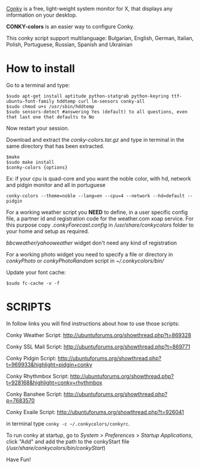 [Conky](http://conky.sourceforge.net/) is a free, light-weight system monitor for X, that displays any information on your desktop.

**CONKY-colors** is an easier way to configure Conky.

This conky script support multilanguage:
Bulgarian, English, German, Italian, Polish, Portuguese, Russian, Spanish and Ukrainian

How to install
==============

Go to a terminal and type:

```
$sudo apt-get install aptitude python-statgrab python-keyring ttf-ubuntu-font-family hddtemp curl lm-sensors conky-all
$sudo chmod u+s /usr/sbin/hddtemp
$sudo sensors-detect #answering Yes (default) to all questions, even that last one that defaults to No
```

Now restart your session.

Download and extract the _conky-colors.tar.gz_ and type in terminal in the same directory that has been extracted.

```
$make
$sudo make install
$conky-colors {options}
```

Ex: if your cpu is quad-core and you want the noble color, with hd, network and pidgin monitor and all in portuguese

```
conky-colors --theme=noble --lang=en --cpu=4 --network --hd=default --pidgin
```

For a working weather script you **NEED** to define, in a user specific config file, a partner id and registration code for the weather.com xoap service. For this purpose copy _.conkyForecast.config_ in _/usr/share/conkycolors_ folder to your home and setup as required.

_bbcweather/yahooweather_ widget don't need any kind of registration

For a working photo widget you need to specify a file or directory in _conkyPhoto_ or _conkyPhotoRandom_ script in _~/.conkycolors/bin/_

Update your font cache:

```
$sudo fc-cache -v -f
```

SCRIPTS
=======

In follow links you will find instructions about how to use those scripts:

Conky Weather Script: http://ubuntuforums.org/showthread.php?t=869328

Conky SSL Mail Script: http://ubuntuforums.org/showthread.php?t=869771

Conky Pidgin Script: http://ubuntuforums.org/showthread.php?t=969933&highlight=pidgin+conky

Conky Rhythmbox Script: http://ubuntuforums.org/showthread.php?t=928168&highlight=conky+rhythmbox

Conky Banshee Script: http://ubuntuforums.org/showthread.php?p=7683570

Conky Exaile Script: http://ubuntuforums.org/showthread.php?t=926041

in terminal type `conky -c ~/.conkycolors/conkyrc`.

To run conky at startup, go to _System_ > _Preferences_ > _Startup Applications_, click "Add" and add the path to the conkyStart file (_/usr/share/conkycolors/bin/conkyStart_)

Have Fun!
